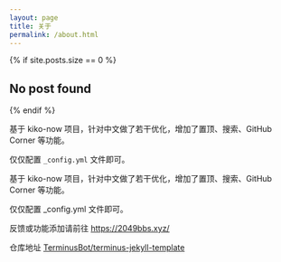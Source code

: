 ```yaml
---
layout: page
title: 关于
permalink: /about.html
---
```


{% if site.posts.size == 0 %}
  <h2>No post found</h2>
{% endif %}


基于 kiko-now 项目，针对中文做了若干优化，增加了置顶、搜索、GitHub Corner 等功能。

仅仅配置 `_config.yml` 文件即可。

基于 kiko-now 项目，针对中文做了若干优化，增加了置顶、搜索、GitHub Corner 等功能。

仅仅配置 _config.yml 文件即可。

反馈或功能添加请前往 <https://2049bbs.xyz/>

仓库地址 [TerminusBot/terminus-jekyll-template](https://github.com/TerminusBot/terminus-jekyll-template)